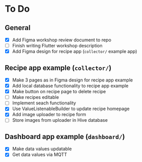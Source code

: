 # To Do

## General

- [x] Add Figma workshop review document to repo
- [ ] Finish writing Flutter workshop description
- [x] Add Figma design for recipe app (`collector/` example app)

## Recipe app example (`collector/`)

- [x] Make 3 pages as in Figma design for recipe app example
- [x] Add local database functionality to recipe app example
- [x] Make button on recipe page to delete recipe
- [ ] Make recipes editable
- [ ] Implement seach functionality
- [x] Use ValueListenableBuilder to update recipe homepage
- [x] Add image uploader to recipe form
- [ ] Store images from uploader in Hive database

## Dashboard app example (`dashboard/`)

- [x] Make data values updatable
- [x] Get data values via MQTT